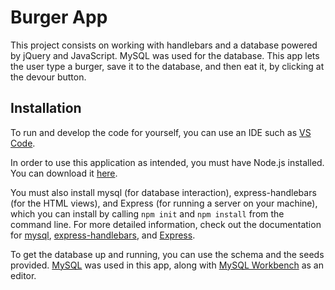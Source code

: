 # Burger App

This project consists on working with handlebars and a database powered by jQuery and JavaScript. MySQL was used for the database. This app lets the user type a burger, save it to the database, and then eat it, by clicking at the devour button.

## Installation

To run and develop the code for yourself, you can use an IDE such as [VS Code](https://code.visualstudio.com/). 

In order to use this application as intended, you must have Node.js installed. You can download it [here](https://nodejs.org/en/download/). 

You must also install mysql (for database interaction), express-handlebars (for the HTML views), and Express (for running a server on your machine), which you can install by calling `npm init` and `npm install` from the command line. For more detailed information, check out the documentation for [mysql](https://www.npmjs.com/package/mysql), [express-handlebars](https://www.npmjs.com/package/express-handlebars), and [Express](https://expressjs.com/). 

To get the database up and running, you can use the schema and the seeds provided. [MySQL](https://dev.mysql.com/downloads/mysql/) was used in this app, along with [MySQL Workbench](https://dev.mysql.com/downloads/workbench/) as an editor. 
